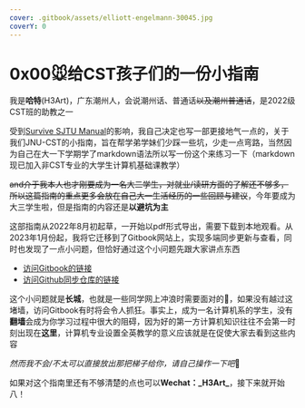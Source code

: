 ```yaml
---
cover: .gitbook/assets/elliott-engelmann-30045.jpg
coverY: 0
---
```


# 0x00🐭给CST孩子们的一份小指南

我是**哈特**(H3Art)，广东潮州人，会说潮州话、普通话~~以及潮州普通话~~，是2022级CST班的助教之一

受到[Survive SJTU Manual](https://survivesjtu.gitbook.io/survivesjtumanual/)的影响，我自己决定也写一部更接地气一点的，关于我们JNU-CST的小指南，旨在帮学弟学妹们少踩一些坑，少走一点弯路，当然因为自己在大一下学期学了markdown语法所以写一份这个来练习一下（markdown现已加入非CST专业的大学生计算机基础课教学）

~~and介于我本人也才刚要成为一名大二学生，对就业/读研方面的了解还不够多，所以这篇指南的重点更多会放在自己大一生活经历的一些回顾与建议~~，今年要成为大三学生啦，但是指南的内容还是**以避坑为主**

这部指南从2022年8月初起草，一开始以pdf形式导出，需要下载到本地观看。从2023年1月份起，我将它迁移到了Gitbook网站上，实现多端同步更新与查看，同时也发现了一点小问题，但恰好通过这个小问题先跟大家讲点东西

* [访问Gitbook的链接](https://h3art.gitbook.io/guidance/)
* [访问Github同步仓库的链接](https://github.com/H3Art-q/Gitbook-CSTguidance)

这个小问题就是**长城**，也就是一些同学网上冲浪时需要面对的🧱，如果没有越过这堵墙，访问Gitbook有时将会令人抓狂。事实上，成为一名计算机系的学生，没有**翻墙**会成为你学习过程中很大的阻碍，因为好的第一方计算机知识往往不会第一时刻出现在**这里**，计算机专业设置全英教学的意义应该就是在促使大家去看到这些内容

_然而我不会/不太可以直接放出那把梯子给你，请自己操作一下吧_🥰

如果对这个指南里还有不够清楚的点也可以**Wechat：\_H3Art\_**，接下来就开始八！
